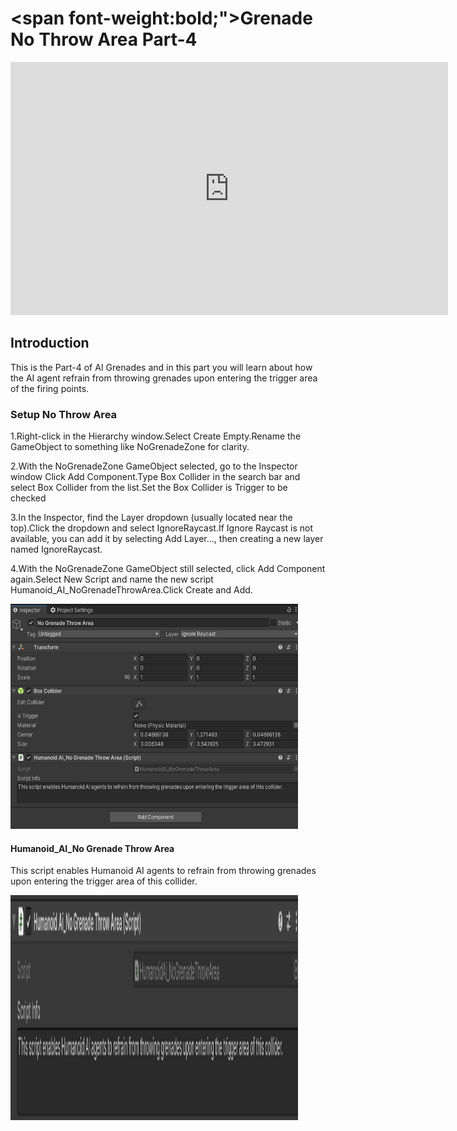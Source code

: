 # <span font-weight:bold;">Grenade No Throw Area Part-4</span>

<div class="video-container">
    <iframe width="700" height="405" src="https://www.youtube.com/embed/hVD0wtHb4UM?si=PUNwfF04UUhETk_2" title="YouTube video player" frameborder="0" allow="accelerometer; autoplay; clipboard-write; encrypted-media; gyroscope; picture-in-picture; web-share" referrerpolicy="strict-origin-when-cross-origin" allowfullscreen></iframe>
</div>

## Introduction
This is the Part-4 of AI Grenades and in this part you will learn about how the AI agent refrain from throwing grenades upon entering the trigger area of the firing points.

### Setup No Throw Area

1.Right-click in the Hierarchy window.Select Create Empty.Rename the GameObject to something like NoGrenadeZone for clarity.

2.With the NoGrenadeZone GameObject selected, go to the Inspector window Click Add Component.Type Box Collider in the search bar and select Box Collider from the list.Set the Box Collider is Trigger to be checked

3.In the Inspector, find the Layer dropdown (usually located near the top).Click the dropdown and select IgnoreRaycast.If Ignore Raycast is not available, you can add it by selecting Add Layer..., then creating a new layer named IgnoreRaycast.

4.With the NoGrenadeZone GameObject still selected, click Add Component again.Select New Script and name the new script Humanoid_AI_NoGrenadeThrowArea.Click Create and Add.

<img src="Images/NoThrowArea.png" alt="alt text" width="460" height="360">

#### Humanoid_AI_No Grenade Throw Area

This script enables Humanoid AI agents to refrain from throwing grenades upon entering the trigger area of this collider.

<img src="Images/AINoThrowArea.png" alt="alt text" width="460" height="360">

